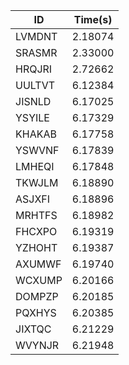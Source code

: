 |ID|Time(s)|
|-|-|
|LVMDNT|2.18074|
|SRASMR|2.33000|
|HRQJRI|2.72662|
|UULTVT|6.12384|
|JISNLD|6.17025|
|YSYILE|6.17329|
|KHAKAB|6.17758|
|YSWVNF|6.17839|
|LMHEQI|6.17848|
|TKWJLM|6.18890|
|ASJXFI|6.18896|
|MRHTFS|6.18982|
|FHCXPO|6.19319|
|YZHOHT|6.19387|
|AXUMWF|6.19740|
|WCXUMP|6.20166|
|DOMPZP|6.20185|
|PQXHYS|6.20385|
|JIXTQC|6.21229|
|WVYNJR|6.21948|
